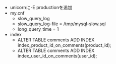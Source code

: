 - unicornに-E productionを追加
- my.cnf
    - slow_query_log
    - slow_query_log-file = /tmp/mysql-slow.sql
    - long_query_time = 1
- index
    - ALTER TABLE comments ADD INDEX index_product_id_on_comments(product_id);
    - ALTER TABLE comments ADD INDEX index_user_id_on_comments(user_id);


